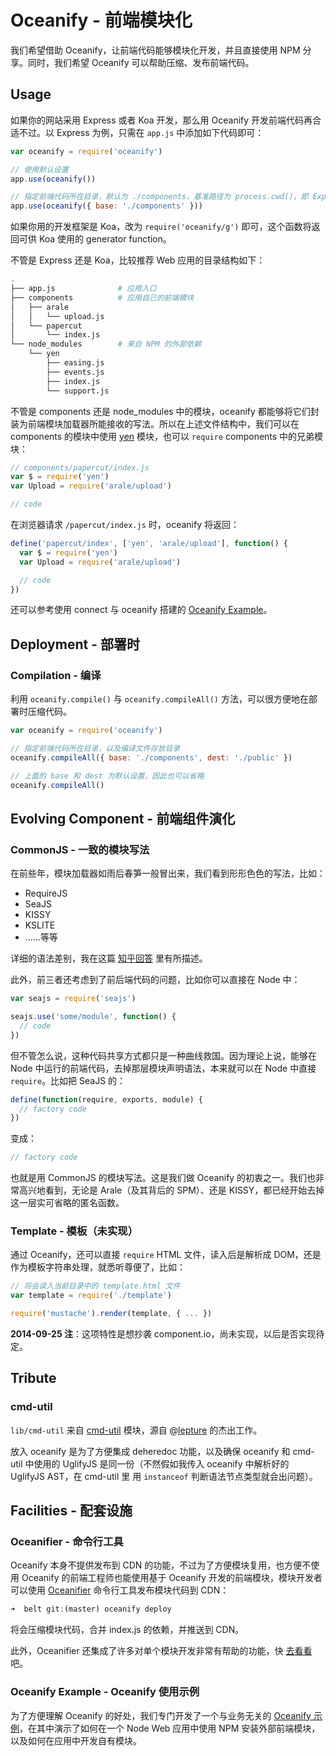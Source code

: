 # Oceanify - 前端模块化

我们希望借助 Oceanify，让前端代码能够模块化开发，并且直接使用 NPM 分享。同时，我们希望 Oceanify 可以帮助压缩、发布前端代码。


## Usage

如果你的网站采用 Express 或者 Koa 开发，那么用 Oceanify 开发前端代码再合适不过。以 Express 为例，只需在 `app.js` 中添加如下代码即可：

```js
var oceanify = require('oceanify')

// 使用默认设置
app.use(oceanify())

// 指定前端代码所在目录，默认为 ./components，基准路径为 process.cwd()，即 Express 应用的根目录
app.use(oceanify({ base: './components' }))
```

如果你用的开发框架是 Koa，改为 `require('oceanify/g')` 即可，这个函数将返回可供 Koa 使用的 generator function。

不管是 Express 还是 Koa，比较推荐 Web 应用的目录结构如下：

```bash
.
├── app.js              # 应用入口
├── components          # 应用自己的前端模块
│   ├── arale
│   │   └── upload.js
│   └── papercut
│       └── index.js
└── node_modules        # 来自 NPM 的外部依赖
    └── yen
        ├── easing.js
        ├── events.js
        ├── index.js
        └── support.js
```

不管是 components 还是 node_modules 中的模块，oceanify 都能够将它们封装为前端模块加载器所能接收的写法。所以在上述文件结构中，我们可以在 components 的模块中使用 [yen][yen] 模块，也可以 `require` components 中的兄弟模块：

```js
// components/papercut/index.js
var $ = require('yen')
var Upload = require('arale/upload')

// code
```

在浏览器请求 `/papercut/index.js` 时，oceanify 将返回：

```js
define('papercut/index', ['yen', 'arale/upload'], function() {
  var $ = require('yen')
  var Upload = require('arale/upload')

  // code
})
```

还可以参考使用 connect 与 oceanify 搭建的 [Oceanify Example][oceanify-example]。


## Deployment - 部署时

### Compilation - 编译

利用 `oceanify.compile()` 与 `oceanify.compileAll()` 方法，可以很方便地在部署时压缩代码。

```js
var oceanify = require('oceanify')

// 指定前端代码所在目录，以及编译文件存放目录
oceanify.compileAll({ base: './components', dest: './public' })

// 上面的 base 和 dest 为默认设置，因此也可以省略
oceanify.compileAll()
```


## Evolving Component - 前端组件演化

### CommonJS - 一致的模块写法

在前些年，模块加载器如雨后春笋一般冒出来，我们看到形形色色的写法，比如：

- RequireJS
- SeaJS
- KISSY
- KSLITE
- ……等等

详细的语法差别，我在这篇 [知乎回答][loaders] 里有所描述。

此外，前三者还考虑到了前后端代码的问题，比如你可以直接在 Node 中：

```js
var seajs = require('seajs')

seajs.use('some/module', function() {
  // code
})
```

但不管怎么说，这种代码共享方式都只是一种曲线救国。因为理论上说，能够在 Node 中运行的前端代码，去掉那层模块声明语法，本来就可以在 Node 中直接 `require`。比如把 SeaJS 的：

```js
define(function(require, exports, module) {
  // factory code
})
```

变成：

```js
// factory code
```

也就是用 CommonJS 的模块写法。这是我们做 Oceanify 的初衷之一。我们也非常高兴地看到，无论是 Arale（及其背后的 SPM）、还是 KISSY，都已经开始去掉这一层实可省略的匿名函数。


### Template - 模板（未实现）

通过 Oceanify，还可以直接 `require` HTML 文件，读入后是解析成 DOM，还是作为模板字符串处理，就悉听尊便了，比如：

```js
// 将会读入当前目录中的 template.html 文件
var template = require('./template')

require('mustache').render(template, { ... })
```

**2014-09-25 注**：这项特性是想抄袭 component.io，尚未实现，以后是否实现待定。


## Tribute

### cmd-util

`lib/cmd-util` 来自 [cmd-util][cmd-util] 模块，源自 @[lepture][1] 的杰出工作。

放入 oceanify 是为了方便集成 deheredoc 功能，以及确保 oceanify 和 cmd-util 中使用的
UglifyJS 是同一份（不然假如我传入 oceanify 中解析好的 UglifyJS AST，在 cmd-util 里
用 `instanceof` 判断语法节点类型就会出问题）。


## Facilities - 配套设施

### Oceanifier - 命令行工具

Oceanify 本身不提供发布到 CDN 的功能，不过为了方便模块复用，也方便不使用 Oceanify 的前端工程师也能使用基于 Oceanify 开发的前端模块，模块开发者可以使用 [Oceanifier][oceanifier] 命令行工具发布模块代码到 CDN：

```js
➜  belt git:(master) oceanify deploy
```

将会压缩模块代码，合并 index.js 的依赖，并推送到 CDN。

此外，Oceanifier 还集成了许多对单个模块开发非常有帮助的功能，快 [去看看][oceanifier] 吧。


### Oceanify Example - Oceanify 使用示例

为了方便理解 Oceanify 的好处，我们专门开发了一个与业务无关的 [Oceanify 示例][oceanify-example]，在其中演示了如何在一个 Node Web 应用中使用 NPM 安装外部前端模块，以及如何在应用中开发自有模块。


[loaders]: http://www.zhihu.com/question/22739468/answer/29949594
[yen]: https://github.com/erzu/yen
[oceanify-example]: https://github.com/erzu/oceanify-example
[oceanifier]: https://github.com/erzu/oceanifier
[cmd-util]: https://www.npmjs.com/package/cmd-util
[1]: https://github.com/lepture

